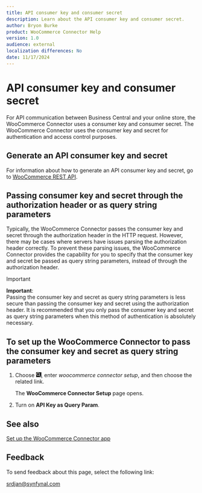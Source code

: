 ```yaml
---
title: API consumer key and consumer secret
description: Learn about the API consumer key and consumer secret.
author: Bryon Burke
product: WooCommerce Connector Help
version: 1.0
audience: external
localization differences: No
date: 11/17/2024
---
```


<!-- markdownlint-disable MD006 MD007 MD009 MD024 MD025 MD033 -->
<!--// cspell:ignore  markdownlint allowfullscreen keyframes woocommerce -->

# API consumer key and consumer secret

For API communication between Business Central and your online store, the WooCommerce Connector uses a consumer key and consumer secret. The WooCommerce Connector uses the consumer key and secret for authentication and access control purposes.

## Generate an API consumer key and secret

For information about how to generate an API consumer key and secret, go to <a href="" target="_blank">WooCommerce REST API</a>.

## Passing consumer key and secret through the authorization header or as query string parameters

Typically, the WooCommerce Connector passes the consumer key and secret through the authorization header in the HTTP request. However, there may be cases where servers have issues parsing the authorization header correctly. To prevent these parsing issues, the WooCommerce Connector provides the capability for you to specify that the consumer key and secret be passed as query string parameters, instead of through the authorization header.

> [!IMPORTANT]
> <b>Important</b>:<br>Passing the consumer key and secret as query string parameters is less secure than passing the consumer key and secret using the authorization header. It is recommended that you only pass the consumer key and secret as query string parameters when this method of authentication is absolutely necessary.

## To set up the WooCommerce Connector to pass the consumer key and secret as query string parameters

1. Choose ![Lightbulb that opens the Tell Me feature.](media/ui-search/search_small.png "Tell me what you want to do"), enter <i>woocommerce connector setup</i>, and then choose the related link.

   The <b>WooCommerce Connector Setup</b> page opens.

1. Turn on <b>API Key as Query Param</b>.

## See also

[Set up the WooCommerce Connector app](set-up-woocommerce-connector-app.md)

## Feedback

To send feedback about this page, select the following link:

[srdjan@synfynal.com](mailto:srdjan@synfynal.com?subject=Documentation%20Feedback%20Product%20Docs:%20api-consumer-keys-secret)
